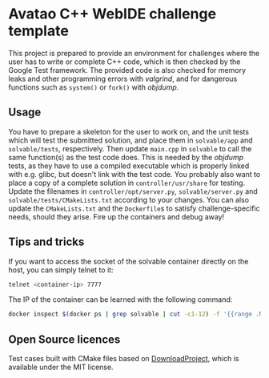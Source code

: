Avatao C++ WebIDE challenge template
====================================

This project is prepared to provide an environment for challenges where the user has to write or complete C++ code, which is then checked by the Google Test framework. The provided code is also checked for memory leaks and other programming errors with _valgrind_, and for dangerous functions such as `system()` or `fork()` with _objdump_.

## Usage

You have to prepare a skeleton for the user to work on, and the unit tests which will test the submitted solution, and place them in `solvable/app` and `solvable/tests`, respectively. Then update `main.cpp` in `solvable` to call the same function(s) as the test code does. This is needed by the _objdump_ tests, as they have to use a compiled executable which is properly linked with e.g. glibc, but doesn't link with the test code. You probably also want to place a copy of a complete solution in `controller/usr/share` for testing. Update the filenames in `controller/opt/server.py`, `solvable/server.py` and `solvable/tests/CMakeLists.txt` according to your changes. You can also update the `CMakeLists.txt` and the `Dockerfile`s to satisfy challenge-specific needs, should they arise. Fire up the containers and debug away!

## Tips and tricks

If you want to access the socket of the solvable container directly on the host, you can simply telnet to it:
```bash
telnet <container-ip> 7777
```
The IP of the container can be learned with the following command:
```bash
docker inspect $(docker ps | grep solvable | cut -c1-12) -f '{{range .NetworkSettings.Networks}}{{.IPAddress}}{{end}}'
```

## Open Source licences

Test cases built with CMake files based on [DownloadProject](https://github.com/Crascit/DownloadProject), which is available under the MIT license.